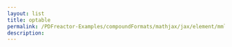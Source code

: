 ```yaml
---
layout: list
title: optable
permalink: /PDFreactor-Examples/compoundFormats/mathjax/jax/element/mml/optable/
description: 
---
```





